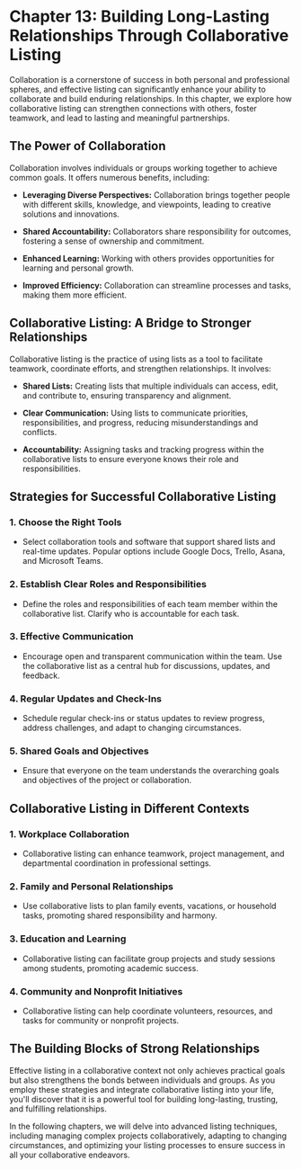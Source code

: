 Chapter 13: Building Long-Lasting Relationships Through Collaborative Listing
=============================================================================

Collaboration is a cornerstone of success in both personal and professional spheres, and effective listing can significantly enhance your ability to collaborate and build enduring relationships. In this chapter, we explore how collaborative listing can strengthen connections with others, foster teamwork, and lead to lasting and meaningful partnerships.

The Power of Collaboration
--------------------------

Collaboration involves individuals or groups working together to achieve common goals. It offers numerous benefits, including:

* **Leveraging Diverse Perspectives:** Collaboration brings together people with different skills, knowledge, and viewpoints, leading to creative solutions and innovations.

* **Shared Accountability:** Collaborators share responsibility for outcomes, fostering a sense of ownership and commitment.

* **Enhanced Learning:** Working with others provides opportunities for learning and personal growth.

* **Improved Efficiency:** Collaboration can streamline processes and tasks, making them more efficient.

Collaborative Listing: A Bridge to Stronger Relationships
---------------------------------------------------------

Collaborative listing is the practice of using lists as a tool to facilitate teamwork, coordinate efforts, and strengthen relationships. It involves:

* **Shared Lists:** Creating lists that multiple individuals can access, edit, and contribute to, ensuring transparency and alignment.

* **Clear Communication:** Using lists to communicate priorities, responsibilities, and progress, reducing misunderstandings and conflicts.

* **Accountability:** Assigning tasks and tracking progress within the collaborative lists to ensure everyone knows their role and responsibilities.

Strategies for Successful Collaborative Listing
-----------------------------------------------

### 1. **Choose the Right Tools**

* Select collaboration tools and software that support shared lists and real-time updates. Popular options include Google Docs, Trello, Asana, and Microsoft Teams.

### 2. **Establish Clear Roles and Responsibilities**

* Define the roles and responsibilities of each team member within the collaborative list. Clarify who is accountable for each task.

### 3. **Effective Communication**

* Encourage open and transparent communication within the team. Use the collaborative list as a central hub for discussions, updates, and feedback.

### 4. **Regular Updates and Check-Ins**

* Schedule regular check-ins or status updates to review progress, address challenges, and adapt to changing circumstances.

### 5. **Shared Goals and Objectives**

* Ensure that everyone on the team understands the overarching goals and objectives of the project or collaboration.

Collaborative Listing in Different Contexts
-------------------------------------------

### 1. **Workplace Collaboration**

* Collaborative listing can enhance teamwork, project management, and departmental coordination in professional settings.

### 2. **Family and Personal Relationships**

* Use collaborative lists to plan family events, vacations, or household tasks, promoting shared responsibility and harmony.

### 3. **Education and Learning**

* Collaborative listing can facilitate group projects and study sessions among students, promoting academic success.

### 4. **Community and Nonprofit Initiatives**

* Collaborative listing can help coordinate volunteers, resources, and tasks for community or nonprofit projects.

The Building Blocks of Strong Relationships
-------------------------------------------

Effective listing in a collaborative context not only achieves practical goals but also strengthens the bonds between individuals and groups. As you employ these strategies and integrate collaborative listing into your life, you'll discover that it is a powerful tool for building long-lasting, trusting, and fulfilling relationships.

In the following chapters, we will delve into advanced listing techniques, including managing complex projects collaboratively, adapting to changing circumstances, and optimizing your listing processes to ensure success in all your collaborative endeavors.
